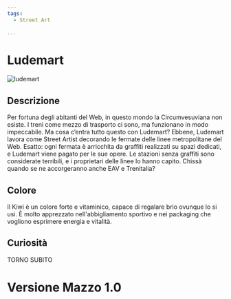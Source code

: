 ```yaml
---
tags:
  - Street Art

...
```


# Ludemart

![ludemart]()

## Descrizione

Per fortuna degli abitanti del Web, in questo mondo la Circumvesuviana non esiste. I treni come mezzo di trasporto ci sono, ma funzionano in modo impeccabile. Ma cosa c’entra tutto questo con Ludemart? Ebbene, Ludemart lavora come Street Artist decorando le fermate delle linee metropolitane del Web. Esatto: ogni fermata è arricchita da graffiti realizzati su spazi dedicati, e Ludemart viene pagato per le sue opere. Le stazioni senza graffiti sono considerate terribili, e i proprietari delle linee lo hanno capito. Chissà quando se ne accorgeranno anche EAV e Trenitalia?

## Colore

Il Kiwi è un colore forte e vitaminico, capace di regalare brio ovunque lo si usi. È molto apprezzato nell'abbigliamento sportivo e nei packaging che vogliono esprimere energia e vitalità.

## Curiosità

TORNO SUBITO

# Versione Mazzo 1.0